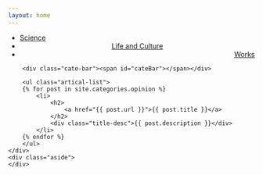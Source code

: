 ```yaml
---
layout: home
---
```


<div class="index-content opinion">
    <div class="section">
        <ul class="artical-cate">
            <li><a href="/"><span>Science</span></a></li>
            <li class="on" style="text-align:center"><a href="/life"><span>Life and Culture</span></a></li>
            <li style="text-align:right"><a href="/life"><span>Works</span></a></li>
        </ul>

        <div class="cate-bar"><span id="cateBar"></span></div>

        <ul class="artical-list">
        {% for post in site.categories.opinion %}
            <li>
                <h2>
                    <a href="{{ post.url }}">{{ post.title }}</a>
                </h2>
                <div class="title-desc">{{ post.description }}</div>
            </li>
        {% endfor %}
        </ul>
    </div>
    <div class="aside">
    </div>
</div>
